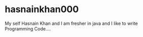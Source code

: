 # hasnainkhan000
My self Hasnain Khan and I am fresher in java and I like to write Programming Code.... 

